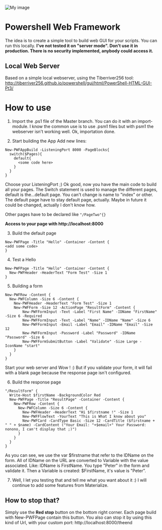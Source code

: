 ![My image](https://cdn.rawgit.com/qschweitzer/PoshWebFramework/dfb0010e/Header.jpg)
# Powershell Web Framework
The idea is to create a simple tool to build web GUI for your scripts.
You can run this locally.
**I've not tested it on "server mode". Don't use it in production. There is no security implemented, anybody could access it.**

## Local Web Server
Based on a simple local webserver, using the Tiberriver256 tool:
http://tiberriver256.github.io/powershell/gui/html/PowerShell-HTML-GUI-Pt3/

# How to use
1. Import the .ps1 file of the Master branch.
You can do it with an import-module. I know the common use is to use .psm1 files but with psm1 the webserver isn't working well.
Ok, importation done.

2. Start building the App
Add new lines:
```
New-PWFAppBuild -ListeningPort 8000 -PageBlocks{
  switch($Pages){
    default{
      <some code here>
    }
  }
}
```
Choose your ListeningPort ;)
Ok good, now you have the main code to build all your pages.
The Switch statement is used to manage the different pages, default is the...default page. You can't change is name to "index" or other. The default page have to stay default page, actually. Maybe in future it could be changed, actually I don't know how.

Other pages have to be declared like `"/PageTwo"{}`

**Access to your page with http://localhost:8000**

3. Build the default page
```
New-PWFPage -Title "Hello" -Container -Content {
<add some code>
}
```

4. Test a Hello
```
New-PWFPage -Title "Hello" -Container -Content {
  New-PWFHeader -HeaderText "Form Test" -Size 1
}
```

5. Building a form
```
New-PWFRow -Content {
  New-PWFColumn -Size 6 -Content {
    New-PWFHeader -HeaderText "Form Test" -Size 1
    New-PWFForm -Size 12 -ActionPage "ResultForm" -Content {
        New-PWFFormInput -Text -Label "First Name" -IDName "FirstName" -Size 6 -Required
        New-PWFFormInput -Text -Label "Name" -IDName "Name" -Size 6
        New-PWFFormInput -Email -Label "Email" -IDName "Email" -Size 12
        New-PWFFormInput -Password -Label "Password" -IDName "Password" -Size 6
        New-PWFFormSubmitButton -Label "Validate" -Size Large -IconName "start"
    }
  }
}
```

Start your web server and Wow ! :)
But if you validate your form, it will fail with a blank page because the response page isn't configured.

6. Build the response page
```
"/ResultForm" {
  Write-Host $firstName -BackgroundColor Red
  New-PWFPage -Title "ResultPage" -Container -Content {
    New-PWFRow -Content {
      New-PWFColumn -Size 6 -Content {
        New-PWFHeader -HeaderText "Hi $firstname !" -Size 1
        New-PWFFlowText -YourText "This is What I know about you"
        New-PWFCard -CardType Basic -Size 12 -CardTitle ($firstname + " " + $name) -CardContent ("Your Email: "+$email+" Your Password: nonono, I can't display that ;)")
      }
    }
  }
}
```

As you can see, we use the var $firstname that refer to the IDName on the form.
All of IDName on the URL are converted to Variable with the value associated.
Like: IDName is FirstName. You type "Peter" in the form and validate it. Then a Variable is created: $FirstName, it's value is "Peter".

7. Well, I let you testing that and tell me what you want about it :)
I will continue to add some features from Materialize.

## How to stop that?
Simply use the **Red stop** button on the bottom right corner. Each page build with New-PWFPage contain this button.
You also can stop it by using this kind of Url, with your custom port: http://localhost:8000/theend
